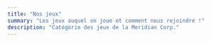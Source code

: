 ```yaml
---
title: "Nos jeux"
summary: "Les jeux auquel on joue et comment nous rejoindre !"
description: "Catégorie des jeux de la Meridian Corp."
---
```


